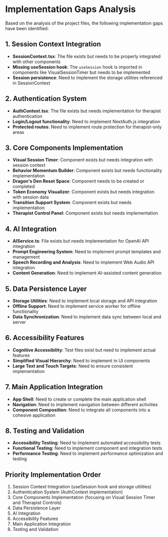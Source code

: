 # Implementation Gaps Analysis

Based on the analysis of the project files, the following implementation gaps have been identified:

## 1. Session Context Integration

- **SessionContext.tsx**: The file exists but needs to be properly integrated with other components
- **Missing useSession hook**: The `useSession` hook is imported in components like VisualSessionTimer but needs to be implemented
- **Session persistence**: Need to implement the storage utilities referenced in SessionContext

## 2. Authentication System

- **AuthContext.tsx**: The file exists but needs implementation for therapist authentication
- **Login/Logout functionality**: Need to implement NextAuth.js integration
- **Protected routes**: Need to implement route protection for therapist-only areas

## 3. Core Components Implementation

- **Visual Session Timer**: Component exists but needs integration with session context
- **Behavior Momentum Builder**: Component exists but needs functionality implementation
- **Dragon's Den Reset Space**: Component needs to be created or completed
- **Token Economy Visualizer**: Component exists but needs integration with session data
- **Transition Support System**: Component exists but needs implementation
- **Therapist Control Panel**: Component exists but needs implementation

## 4. AI Integration

- **AIService.ts**: File exists but needs implementation for OpenAI API integration
- **Prompt Engineering System**: Need to implement prompt templates and management
- **Speech Recording and Analysis**: Need to implement Web Audio API integration
- **Content Generation**: Need to implement AI-assisted content generation

## 5. Data Persistence Layer

- **Storage Utilities**: Need to implement local storage and API integration
- **Offline Support**: Need to implement service worker for offline functionality
- **Data Synchronization**: Need to implement data sync between local and server

## 6. Accessibility Features

- **Cognitive Accessibility**: Test files exist but need to implement actual features
- **Simplified Visual Hierarchy**: Need to implement in UI components
- **Large Text and Touch Targets**: Need to ensure consistent implementation

## 7. Main Application Integration

- **App Shell**: Need to create or complete the main application shell
- **Navigation**: Need to implement navigation between different activities
- **Component Composition**: Need to integrate all components into a cohesive application

## 8. Testing and Validation

- **Accessibility Testing**: Need to implement automated accessibility tests
- **Functional Testing**: Need to implement component and integration tests
- **Performance Testing**: Need to implement performance optimization and testing

## Priority Implementation Order

1. Session Context Integration (useSession hook and storage utilities)
2. Authentication System (AuthContext implementation)
3. Core Components Implementation (focusing on Visual Session Timer and Therapist Controls)
4. Data Persistence Layer
5. AI Integration
6. Accessibility Features
7. Main Application Integration
8. Testing and Validation
